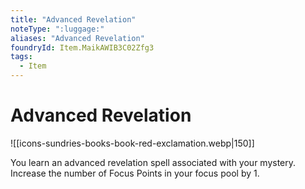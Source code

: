 ```yaml
---
title: "Advanced Revelation"
noteType: ":luggage:"
aliases: "Advanced Revelation"
foundryId: Item.MaikAWIB3C02Zfg3
tags:
  - Item
---
```


# Advanced Revelation
![[icons-sundries-books-book-red-exclamation.webp|150]]

You learn an advanced revelation spell associated with your mystery. Increase the number of Focus Points in your focus pool by 1.
